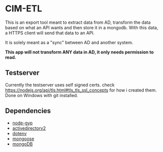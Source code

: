# CIM-ETL
This is an export tool meant to extract data from AD, transform the data based on what an API wants and then store it in a mongodb.
With this data, a HTTPS client will send that data to an API.

It is solely meant as a "sync" between AD and another system.

**This app will not transform ANY data in AD, it only needs permission to read.**

## Testserver
Currently the testserver uses self signed certs.
check https://nodejs.org/api/tls.html#tls_tls_ssl_concepts for how i created them.
Done on Windows with git installed.

## Dependencies
- [node-gyp](https://github.com/nodejs/node-gyp)
- [activedirectory2](https://www.npmjs.com/package/activedirectory2)
- [dotenv](https://www.npmjs.com/package/dotenv)
- [mongoose](https://www.npmjs.com/package/mongoose)
- [mongoDB](https://www.mongodb.com/)
